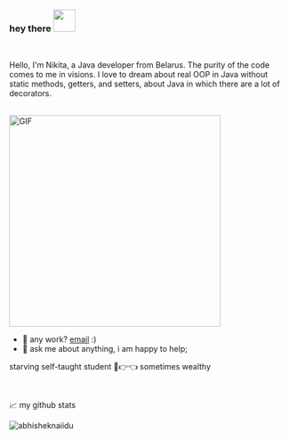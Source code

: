 ### hey there <img src="https://media.giphy.com/media/hvRJCLFzcasrR4ia7z/giphy.gif" width="40">
<br/>

Hello, I'm Nikita, a Java developer from Belarus. The purity of the code comes to me in visions. I love to dream about real OOP in Java without static methods, getters, and setters, about Java in which there are a lot of decorators. 
<br>
<br/>

  <img align="center" alt="GIF" src="https://media.giphy.com/media/cFlrCthixcb3B6hqwY/giphy.gif?raw=true"  width="380" height="380" />
  
- 💼 any work? [email](mailto:xmil.nik@gmail.com) :)
- 💬 ask me about anything, i am happy to help;


starving self-taught student 🥺👉👈 
sometimes wealthy 

<br/>

📈 my github stats

<p align="left"> <img src="https://github-readme-stats.vercel.app/api?username=Nikita-ctr&show_icons=true&theme=gotham" alt="abhisheknaiidu" />


